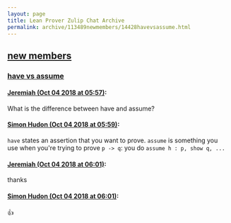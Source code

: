 ```yaml
---
layout: page
title: Lean Prover Zulip Chat Archive 
permalink: archive/113489newmembers/14428havevsassume.html
---
```


## [new members](index.html)
### [have vs assume](14428havevsassume.html)

#### [Jeremiah (Oct 04 2018 at 05:57)](https://leanprover.zulipchat.com/#narrow/stream/113489-new%20members/topic/have%20vs%20assume/near/135149874):
What is the difference between have and assume?

#### [Simon Hudon (Oct 04 2018 at 05:59)](https://leanprover.zulipchat.com/#narrow/stream/113489-new%20members/topic/have%20vs%20assume/near/135149938):
`have` states an assertion that you want to prove. `assume` is something you use when you're trying to prove `p -> q`: you do `assume h : p, show q, ... `

#### [Jeremiah (Oct 04 2018 at 06:01)](https://leanprover.zulipchat.com/#narrow/stream/113489-new%20members/topic/have%20vs%20assume/near/135150014):
thanks

#### [Simon Hudon (Oct 04 2018 at 06:01)](https://leanprover.zulipchat.com/#narrow/stream/113489-new%20members/topic/have%20vs%20assume/near/135150017):
:+1:

